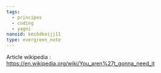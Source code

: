 ```yaml
---
tags:
  - principes
  - coding
  - yagni
nanoid: kmi6dkoijj11
type: evergreen_note
---
```

Article wikipedia : https://en.wikipedia.org/wiki/You_aren%27t_gonna_need_it
